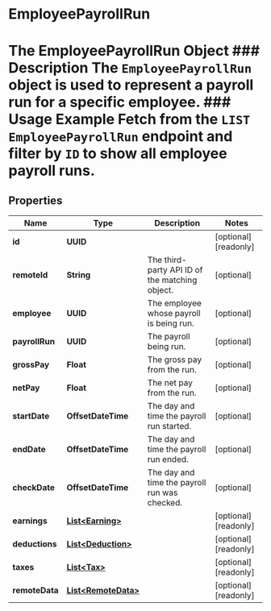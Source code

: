 

# EmployeePayrollRun

# The EmployeePayrollRun Object ### Description The `EmployeePayrollRun` object is used to represent a payroll run for a specific employee.  ### Usage Example Fetch from the `LIST EmployeePayrollRun` endpoint and filter by `ID` to show all employee payroll runs.

## Properties

Name | Type | Description | Notes
------------ | ------------- | ------------- | -------------
**id** | **UUID** |  |  [optional] [readonly]
**remoteId** | **String** | The third-party API ID of the matching object. |  [optional]
**employee** | **UUID** | The employee whose payroll is being run. |  [optional]
**payrollRun** | **UUID** | The payroll being run. |  [optional]
**grossPay** | **Float** | The gross pay from the run. |  [optional]
**netPay** | **Float** | The net pay from the run. |  [optional]
**startDate** | **OffsetDateTime** | The day and time the payroll run started. |  [optional]
**endDate** | **OffsetDateTime** | The day and time the payroll run ended. |  [optional]
**checkDate** | **OffsetDateTime** | The day and time the payroll run was checked. |  [optional]
**earnings** | [**List&lt;Earning&gt;**](Earning.md) |  |  [optional] [readonly]
**deductions** | [**List&lt;Deduction&gt;**](Deduction.md) |  |  [optional] [readonly]
**taxes** | [**List&lt;Tax&gt;**](Tax.md) |  |  [optional] [readonly]
**remoteData** | [**List&lt;RemoteData&gt;**](RemoteData.md) |  |  [optional] [readonly]



